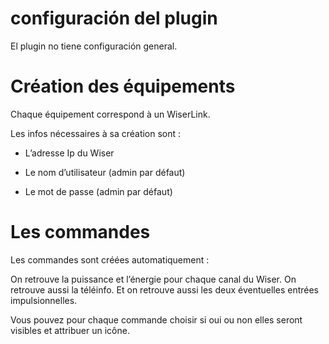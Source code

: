 configuración del plugin
=======================

El plugin no tiene configuración general.

Création des équipements 
========================

Chaque équipement correspond à un WiserLink.

Les infos nécessaires à sa création sont :

-   L’adresse Ip du Wiser

-   Le nom d’utilisateur (admin par défaut)

-   Le mot de passe (admin par défaut)

Les commandes 
=============

Les commandes sont créées automatiquement :

On retrouve la puissance et l’énergie pour chaque canal du Wiser. On
retrouve aussi la téléinfo. Et on retrouve aussi les deux éventuelles
entrées impulsionnelles.

Vous pouvez pour chaque commande choisir si oui ou non elles seront
visibles et attribuer un icône.
